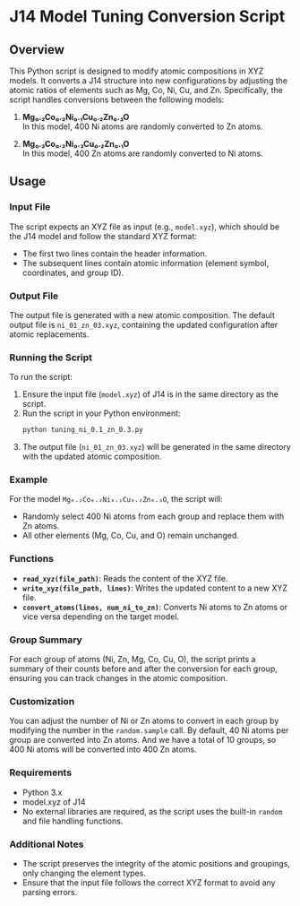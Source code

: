 # J14 Model Tuning Conversion Script

## Overview

This Python script is designed to modify atomic compositions in XYZ models. It converts a J14 structure into new configurations by adjusting the atomic ratios of elements such as Mg, Co, Ni, Cu, and Zn. Specifically, the script handles conversions between the following models:

1. **Mg₀.₂Co₀.₂Ni₀.₁Cu₀.₂Zn₀.₃O**  
   In this model, 400 Ni atoms are randomly converted to Zn atoms.

2. **Mg₀.₂Co₀.₂Ni₀.₃Cu₀.₂Zn₀.₁O**  
   In this model, 400 Zn atoms are randomly converted to Ni atoms.

## Usage

### Input File

The script expects an XYZ file as input (e.g., `model.xyz`), which should be the J14 model and follow the standard XYZ format:
- The first two lines contain the header information.
- The subsequent lines contain atomic information (element symbol, coordinates, and group ID).

### Output File

The output file is generated with a new atomic composition. The default output file is `ni_01_zn_03.xyz`, containing the updated configuration after atomic replacements.

### Running the Script

To run the script:

1. Ensure the input file (`model.xyz`) of J14 is in the same directory as the script.
2. Run the script in your Python environment:
    ```bash
    python tuning_ni_0.1_zn_0.3.py
    ```
3. The output file (`ni_01_zn_03.xyz`) will be generated in the same directory with the updated atomic composition.

### Example

For the model `Mg₀.₂Co₀.₂Ni₀.₁Cu₀.₂Zn₀.₃O`, the script will:
- Randomly select 400 Ni atoms from each group and replace them with Zn atoms.
- All other elements (Mg, Co, Cu, and O) remain unchanged.

### Functions

- **`read_xyz(file_path)`**: Reads the content of the XYZ file.
- **`write_xyz(file_path, lines)`**: Writes the updated content to a new XYZ file.
- **`convert_atoms(lines, num_ni_to_zn)`**: Converts Ni atoms to Zn atoms or vice versa depending on the target model.

### Group Summary

For each group of atoms (Ni, Zn, Mg, Co, Cu, O), the script prints a summary of their counts before and after the conversion for each group, ensuring you can track changes in the atomic composition.

### Customization

You can adjust the number of Ni or Zn atoms to convert in each group by modifying the number in the `random.sample` call. By default, 40 Ni atoms per group are converted into Zn atoms. And we have a total of 10 groups, so 400 Ni atoms will be converted into 400 Zn atoms.

### Requirements

- Python 3.x
- model.xyz of J14
- No external libraries are required, as the script uses the built-in `random` and file handling functions.

### Additional Notes

- The script preserves the integrity of the atomic positions and groupings, only changing the element types.
- Ensure that the input file follows the correct XYZ format to avoid any parsing errors.
